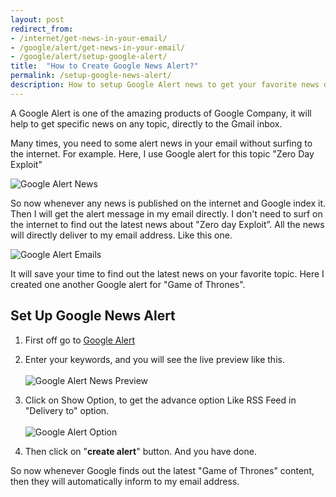 ```yaml
---
layout: post
redirect_from: 
- /internet/get-news-in-your-email/
- /google/alert/get-news-in-your-email/
- /google/alert/setup-google-alert/
title:  "How to Create Google News Alert?"
permalink: /setup-google-news-alert/
description: How to setup Google Alert news to get your favorite news directly in your email address.
---
```

A Google Alert is one of the amazing products of Google Company, it will help to get specific news on any topic, directly to the Gmail inbox.

Many times, you need to some alert news in your email without surfing to the internet. For example. Here, I use Google alert for this topic "Zero Day Exploit"

<img class="img-responsive" alt="Google Alert News" src="https://cdn.arjunsinh.com/google-alert-news.png" title="Google Alert News" /><br />

So now whenever any news is published on the internet and Google index it. Then I will get the alert message in my email directly. I don't need to surf on the internet to find out the latest news about "Zero day Exploit”. All the news will directly deliver to my email address. Like this one.

<img class="img-responsive" alt="Google Alert Emails" src="https://cdn.arjunsinh.com/google-alerts-email.png" title="Google Alerts Email" /><br />

It will save your time to find out the latest news on your favorite topic. Here I created one another Google alert for "Game of Thrones". 

## Set Up Google News Alert ##

1. First off go to <a href="https://www.google.com/alerts" rel="nofollow" target="_blank">Google Alert</a>

2. Enter your keywords, and you will see the live preview like this.<br/><br/><img class="img-responsive" alt="Google Alert News Preview" src="https://cdn.arjunsinh.com/google-alert-preview.png" title="Google Alert News" /><br />
3. Click on Show Option, to get the advance option Like RSS Feed in "Delivery to" option.<br/><br/><img class="img-responsive" alt="Google Alert Option" src="https://cdn.arjunsinh.com/google-alert-option.png" title="Google Alert Option" /><br />
4. Then click on "**create alert**" button. And you have done.

So now whenever Google finds out the latest "Game of Thrones" content, then they will automatically inform to my email address.
